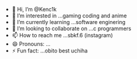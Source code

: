 - 👋 Hi, I’m @Kenc1k
- 👀 I’m interested in ...gaming coding and anime
- 🌱 I’m currently learning ...software enginering
- 💞️ I’m looking to collaborate on ...c programmers
- 📫 How to reach me ...sbkf.6 (instagram)
- 😄 Pronouns: ...
- ⚡ Fun fact: ...obito best uchiha

<!---
Kenc1k/Kenc1k is a ✨ special ✨ repository because its `README.md` (this file) appears on your GitHub profile.
You can click the Preview link to take a look at your changes.
--->
